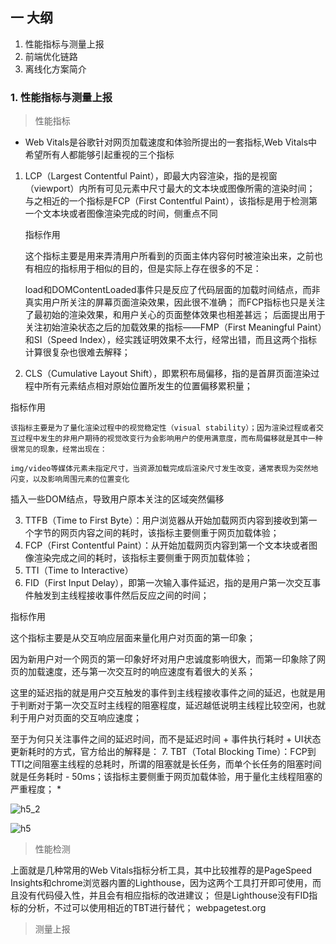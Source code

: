 ## 一 大纲
  
  1. 性能指标与测量上报
  2. 前端优化链路
  3. 离线化方案简介
  

### 1. 性能指标与测量上报


> 性能指标

 * Web Vitals是谷歌针对网页加载速度和体验所提出的一套指标,Web Vitals中希望所有人都能够引起重视的三个指标

  1. LCP（Largest Contentful Paint），即最大内容渲染，指的是视窗（viewport）内所有可见元素中尺寸最大的文本块或图像所需的渲染时间；
     与之相近的一个指标是FCP（First Contentful Paint），该指标是用于检测第一个文本块或者图像渲染完成的时间，侧重点不同
     
     指标作用

     这个指标主要是用来弄清用户所看到的页面主体内容何时被渲染出来，之前也有相应的指标用于相似的目的，但是实际上存在很多的不足：

     load和DOMContentLoaded事件只是反应了代码层面的加载时间结点，而非真实用户所关注的屏幕页面渲染效果，因此很不准确；
     而FCP指标也只是关注了最初始的渲染效果，和用户关心的页面整体效果也相差甚远；
     后面提出用于关注初始渲染状态之后的加载效果的指标——FMP（First Meaningful Paint）和SI（Speed Index），经实践证明效果不太行，经常出错，而且这两个指标计算很复杂也很难去解释；

  2. CLS（Cumulative Layout Shift），即累积布局偏移，指的是首屏页面渲染过程中所有元素结点相对原始位置所发生的位置偏移累积量；

   指标作用

    该指标主要是为了量化渲染过程中的视觉稳定性（visual stability）；因为渲染过程或者交互过程中发生的非用户期待的视觉改变行为会影响用户的使用满意度，而布局偏移就是其中一种很常见的现象，经常出现在：

    img/video等媒体元素未指定尺寸，当资源加载完成后渲染尺寸发生改变，通常表现为突然地闪变，以及影响周围元素的位置变化
插入一些DOM结点，导致用户原本关注的区域突然偏移

3. TTFB（Time to First Byte）：用户浏览器从开始加载网页内容到接收到第一个字节的网页内容之间的耗时，该指标主要侧重于网页加载体验；
4. FCP（First Contentful Paint）：从开始加载网页内容到第一个文本块或者图像渲染完成之间的耗时，该指标主要侧重于网页加载体验；
5. TTI（Time to Interactive）
6. FID（First Input Delay），即第一次输入事件延迟，指的是用户第一次交互事件触发到主线程接收事件然后反应之间的时间；

指标作用

这个指标主要是从交互响应层面来量化用户对页面的第一印象；

因为新用户对一个网页的第一印象好坏对用户忠诚度影响很大，而第一印象除了网页的加载速度，还与第一次交互时的响应速度有着很大的关系；

这里的延迟指的就是用户交互触发的事件到主线程接收事件之间的延迟，也就是用于判断对于第一次交互时主线程的阻塞程度，延迟越低说明主线程比较空闲，也就利于用户对页面的交互响应速度；

至于为何只关注事件之间的延迟时间，而不是延迟时间 + 事件执行耗时 + UI状态更新耗时的方式，官方给出的解释是：
7. TBT（Total Blocking Time）：FCP到TTI之间阻塞主线程的总耗时，所谓的阻塞就是长任务，而单个长任务的阻塞时间就是任务耗时 - 50ms；该指标主要侧重于网页加载体验，用于量化主线程阻塞的严重程度；
 * 

![h5_2](https://user-images.githubusercontent.com/31762176/202593434-e5167c82-a57d-4470-9077-3e16142e95a1.png)

![h5](https://user-images.githubusercontent.com/31762176/202593176-00581706-ebf7-4dab-9bd4-bedcbb7cc5d5.png)

> 性能检测

上面就是几种常用的Web Vitals指标分析工具，其中比较推荐的是PageSpeed Insights和chrome浏览器内置的Lighthouse，因为这两个工具打开即可使用，而且没有代码侵入性，并且会有相应指标的改进建议；
但是Lighthouse没有FID指标的分析，不过可以使用相近的TBT进行替代；
webpagetest.org




> 测量上报


